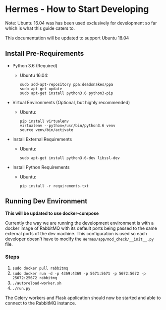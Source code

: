 # Hermes - How to Start Developing

Note: Ubuntu 16.04 was has been used exclusively for development so far which is what this guide caters to.

This documentation will be updated to support Ubuntu 18.04



## Install Pre-Requirements
- Python 3.6 (Required)
    - Ubuntu 16.04:
        ```
        sudo add-apt-repository ppa:deadsnakes/ppa
        sudo apt-get update
        sudo apt-get install python3.6 python3-pip
        ```
- Virtual Environments (Optional, but highly recommended)
    - Ubuntu:
        ```
        pip install virtualenv
        virtualenv --python=/usr/bin/python3.6 venv
        source venv/bin/activate
        ```

- Install External Requirements
    - Ubuntu:
        ```
        sudo apt-get install python3.6-dev libssl-dev
        ```
- Install Python Requirements
    - Ubuntu:
        ```
        pip install -r requirements.txt
        ```

## Running Dev Environment
**This will be updated to use docker-compose**

Currently the way we are running the development environment is with a docker image of RabbitMQ with its default ports being passed to the same external ports of the dev machine.  This configuration is used so each developer doesn't have to modify the `Hermes/app/mod_check/__init__.py` file.

### Steps
1) `sudo docker pull rabbitmq`
2) `sudo docker run -d -p 4369:4369 -p 5671:5671 -p 5672:5672 -p 25672:25672 rabbitmq`
3) `./autoreload-worker.sh`
4) `./run.py`

The Celery workers and Flask application should now be started and able to connect to the RabbitMQ instance.
